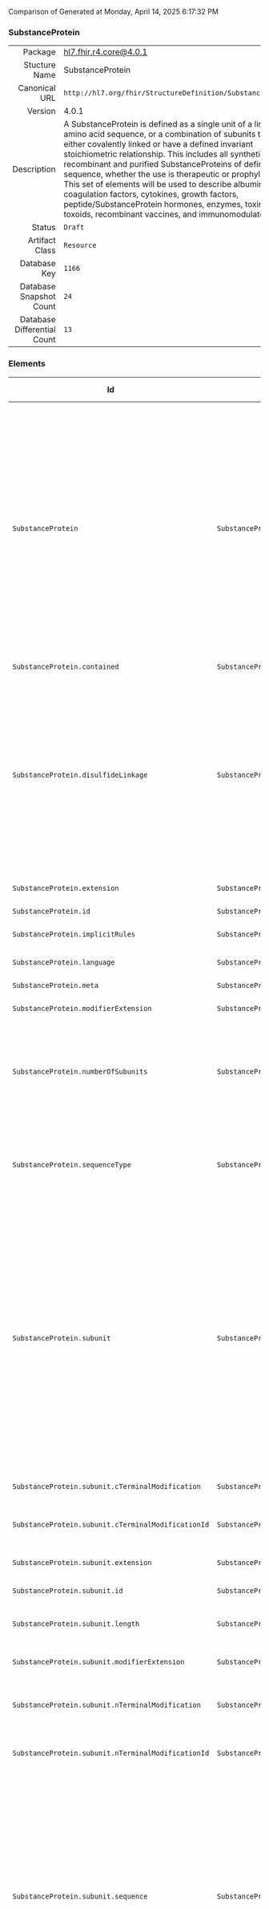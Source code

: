 Comparison of 
Generated at Monday, April 14, 2025 6:17:32 PM

### SubstanceProtein

|      |     |
| ---: | --- |
| Package | hl7.fhir.r4.core@4.0.1 |
| Stucture Name | SubstanceProtein |
| Canonical URL | `http://hl7.org/fhir/StructureDefinition/SubstanceProtein` |
| Version | 4.0.1 |
| Description | A SubstanceProtein is defined as a single unit of a linear amino acid sequence, or a combination of subunits that are either covalently linked or have a defined invariant stoichiometric relationship. This includes all synthetic, recombinant and purified SubstanceProteins of defined sequence, whether the use is therapeutic or prophylactic. This set of elements will be used to describe albumins, coagulation factors, cytokines, growth factors, peptide/SubstanceProtein hormones, enzymes, toxins, toxoids, recombinant vaccines, and immunomodulators. |
| Status | `Draft` |
| Artifact Class | `Resource` |
| Database Key | `1166` |
| Database Snapshot Count | `24` |
| Database Differential Count | `13` |

### Elements

| Id | Path | Name | Base Path | Short | Cardinality | Collated Type | Binding Strength | Binding Value Set |
| -- | ---- | ---- | --------- | ----- | ----------- | ------------- | ---------------- | ----------------- |
| `SubstanceProtein` | `SubstanceProtein` | `SubstanceProtein` | SubstanceProtein | A SubstanceProtein is defined as a single unit of a linear amino acid sequence, or a combination of subunits that are either covalently linked or have a defined invariant stoichiometric relationship. This includes all synthetic, recombinant and purified SubstanceProteins of defined sequence, whether the use is therapeutic or prophylactic. This set of elements will be used to describe albumins, coagulation factors, cytokines, growth factors, peptide/SubstanceProtein hormones, enzymes, toxins, toxoids, recombinant vaccines, and immunomodulators | 0..* | SubstanceProtein |  |  |
| `SubstanceProtein.contained` | `SubstanceProtein.contained` | `contained` | DomainResource.contained | Contained, inline Resources | 0..* | Resource |  |  |
| `SubstanceProtein.disulfideLinkage` | `SubstanceProtein.disulfideLinkage` | `disulfideLinkage` | SubstanceProtein.disulfideLinkage | The disulphide bond between two cysteine residues either on the same subunit or on two different subunits shall be described. The position of the disulfide bonds in the SubstanceProtein shall be listed in increasing order of subunit number and position within subunit followed by the abbreviation of the amino acids involved. The disulfide linkage positions shall actually contain the amino acid Cysteine at the respective positions | 0..* | string |  |  |
| `SubstanceProtein.extension` | `SubstanceProtein.extension` | `extension` | DomainResource.extension | Additional content defined by implementations | 0..* | Extension |  |  |
| `SubstanceProtein.id` | `SubstanceProtein.id` | `id` | Resource.id | Logical id of this artifact | 0..1 | id |  |  |
| `SubstanceProtein.implicitRules` | `SubstanceProtein.implicitRules` | `implicitRules` | Resource.implicitRules | A set of rules under which this content was created | 0..1 | uri |  |  |
| `SubstanceProtein.language` | `SubstanceProtein.language` | `language` | Resource.language | Language of the resource content | 0..1 | code | `Required` | `http://hl7.org/fhir/ValueSet/all-languages` |
| `SubstanceProtein.meta` | `SubstanceProtein.meta` | `meta` | Resource.meta | Metadata about the resource | 0..1 | Meta |  |  |
| `SubstanceProtein.modifierExtension` | `SubstanceProtein.modifierExtension` | `modifierExtension` | DomainResource.modifierExtension | Extensions that cannot be ignored | 0..* | Extension |  |  |
| `SubstanceProtein.numberOfSubunits` | `SubstanceProtein.numberOfSubunits` | `numberOfSubunits` | SubstanceProtein.numberOfSubunits | Number of linear sequences of amino acids linked through peptide bonds. The number of subunits constituting the SubstanceProtein shall be described. It is possible that the number of subunits can be variable | 0..1 | integer |  |  |
| `SubstanceProtein.sequenceType` | `SubstanceProtein.sequenceType` | `sequenceType` | SubstanceProtein.sequenceType | The SubstanceProtein descriptive elements will only be used when a complete or partial amino acid sequence is available or derivable from a nucleic acid sequence | 0..1 | CodeableConcept |  |  |
| `SubstanceProtein.subunit` | `SubstanceProtein.subunit` | `subunit` | SubstanceProtein.subunit | This subclause refers to the description of each subunit constituting the SubstanceProtein. A subunit is a linear sequence of amino acids linked through peptide bonds. The Subunit information shall be provided when the finished SubstanceProtein is a complex of multiple sequences; subunits are not used to delineate domains within a single sequence. Subunits are listed in order of decreasing length; sequences of the same length will be ordered by decreasing molecular weight; subunits that have identical sequences will be repeated multiple times | 0..* | BackboneElement |  |  |
| `SubstanceProtein.subunit.cTerminalModification` | `SubstanceProtein.subunit.cTerminalModification` | `cTerminalModification` | SubstanceProtein.subunit.cTerminalModification | The modification at the C-terminal shall be specified | 0..1 | string |  |  |
| `SubstanceProtein.subunit.cTerminalModificationId` | `SubstanceProtein.subunit.cTerminalModificationId` | `cTerminalModificationId` | SubstanceProtein.subunit.cTerminalModificationId | Unique identifier for molecular fragment modification based on the ISO 11238 Substance ID | 0..1 | Identifier |  |  |
| `SubstanceProtein.subunit.extension` | `SubstanceProtein.subunit.extension` | `extension` | Element.extension | Additional content defined by implementations | 0..* | Extension |  |  |
| `SubstanceProtein.subunit.id` | `SubstanceProtein.subunit.id` | `id` | Element.id | Unique id for inter-element referencing | 0..1 | id |  |  |
| `SubstanceProtein.subunit.length` | `SubstanceProtein.subunit.length` | `length` | SubstanceProtein.subunit.length | Length of linear sequences of amino acids contained in the subunit | 0..1 | integer |  |  |
| `SubstanceProtein.subunit.modifierExtension` | `SubstanceProtein.subunit.modifierExtension` | `modifierExtension` | BackboneElement.modifierExtension | Extensions that cannot be ignored even if unrecognized | 0..* | Extension |  |  |
| `SubstanceProtein.subunit.nTerminalModification` | `SubstanceProtein.subunit.nTerminalModification` | `nTerminalModification` | SubstanceProtein.subunit.nTerminalModification | The name of the fragment modified at the N-terminal of the SubstanceProtein shall be specified | 0..1 | string |  |  |
| `SubstanceProtein.subunit.nTerminalModificationId` | `SubstanceProtein.subunit.nTerminalModificationId` | `nTerminalModificationId` | SubstanceProtein.subunit.nTerminalModificationId | Unique identifier for molecular fragment modification based on the ISO 11238 Substance ID | 0..1 | Identifier |  |  |
| `SubstanceProtein.subunit.sequence` | `SubstanceProtein.subunit.sequence` | `sequence` | SubstanceProtein.subunit.sequence | The sequence information shall be provided enumerating the amino acids from N- to C-terminal end using standard single-letter amino acid codes. Uppercase shall be used for L-amino acids and lowercase for D-amino acids. Transcribed SubstanceProteins will always be described using the translated sequence; for synthetic peptide containing amino acids that are not represented with a single letter code an X should be used within the sequence. The modified amino acids will be distinguished by their position in the sequence | 0..1 | string |  |  |
| `SubstanceProtein.subunit.sequenceAttachment` | `SubstanceProtein.subunit.sequenceAttachment` | `sequenceAttachment` | SubstanceProtein.subunit.sequenceAttachment | The sequence information shall be provided enumerating the amino acids from N- to C-terminal end using standard single-letter amino acid codes. Uppercase shall be used for L-amino acids and lowercase for D-amino acids. Transcribed SubstanceProteins will always be described using the translated sequence; for synthetic peptide containing amino acids that are not represented with a single letter code an X should be used within the sequence. The modified amino acids will be distinguished by their position in the sequence | 0..1 | Attachment |  |  |
| `SubstanceProtein.subunit.subunit` | `SubstanceProtein.subunit.subunit` | `subunit` | SubstanceProtein.subunit.subunit | Index of primary sequences of amino acids linked through peptide bonds in order of decreasing length. Sequences of the same length will be ordered by molecular weight. Subunits that have identical sequences will be repeated and have sequential subscripts | 0..1 | integer |  |  |
| `SubstanceProtein.text` | `SubstanceProtein.text` | `text` | DomainResource.text | Text summary of the resource, for human interpretation | 0..1 | Narrative |  |  |
### Empty Projection

This Structure (Resource) resulted in no projection (no mappings to other packages).

